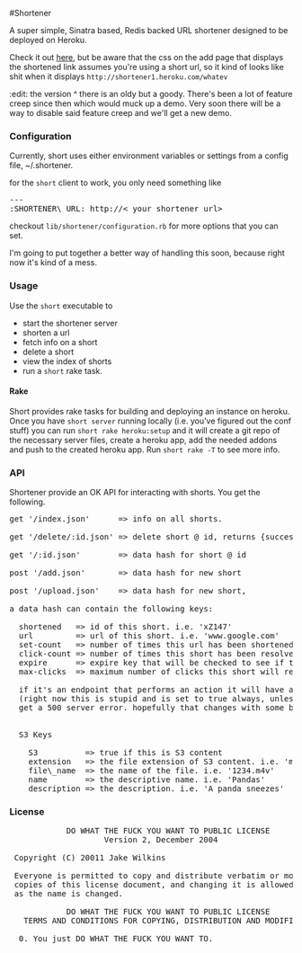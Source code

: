 #Shortener

A super simple, Sinatra based, Redis backed URL shortener designed to be deployed on Heroku.


Check it out [here](http://shortener1.heroku.com), but be aware that the css on the add page that displays the shortened link assumes you're using a short url, so it kind of looks like shit when it displays `http://shortener1.heroku.com/whatev`

:edit: the version ^ there is an oldy but a goody. There's been a lot of feature creep since then which would muck up a demo. Very soon there will be a way to disable said feature creep and we'll get a new demo.

### Configuration

Currently, short uses either environment variables or settings from a config file, ~/.shortener.

for the `short` client to work, you only need something like
<pre>
---
:SHORTENER\_URL: http://< your shortener url>
</pre>

checkout `lib/shortener/configuration.rb` for more options that you can set.

I'm going to put together a better way of handling this soon, because right now
it's kind of a mess.

### Usage

Use the `short` executable to

* start the shortener server
* shorten a url
* fetch info on a short
* delete a short
* view the index of shorts
* run a `short` rake task.

#### Rake

Short provides rake tasks for building and deploying an instance on heroku.
Once you have `short server` running locally (i.e. you've figured out the conf stuff)
you can run `short rake heroku:setup` and it will create a git repo of the necessary
server files, create a heroku app, add the needed addons and push to the created heroku app.
Run `short rake -T` to see more info.

### API

Shortener provide an OK API for interacting with shorts. You get the following.

<pre>
get '/index.json'      => info on all shorts.

get '/delete/:id.json' => delete short @ id, returns {success: true, shortened: id}

get '/:id.json'        => data hash for short @ id

post '/add.json'       => data hash for new short

post '/upload.json'    => data hash for new short,

a data hash can contain the following keys:

  shortened   => id of this short. i.e. 'xZ147'
  url         => url of this short. i.e. 'www.google.com'
  set-count   => number of times this url has been shortened.
  click-count => number of times this short has been resolved.
  expire      => expire key that will be checked to see if this key will expire
  max-clicks  => maximum number of clicks this short will resolve for

  if it's an endpoint that performs an action it will have a success key set to true or false.
  (right now this is stupid and is set to true always, unless it errors, in which case you
  get a 500 server error. hopefully that changes with some better error messages.)


  S3 Keys

    S3          => true if this is S3 content
    extension   => the file extension of S3 content. i.e. 'm4v'
    file\_name  => the name of the file. i.e. '1234.m4v'
    name        => the descriptive name. i.e. 'Pandas'
    description => the description. i.e. 'A panda sneezes'
</pre>


### License


<pre>
            DO WHAT THE FUCK YOU WANT TO PUBLIC LICENSE
                    Version 2, December 2004

 Copyright (C) 20011 Jake Wilkins <jake AT jakewilkins DOT com>

 Everyone is permitted to copy and distribute verbatim or modified
 copies of this license document, and changing it is allowed as long
 as the name is changed.

            DO WHAT THE FUCK YOU WANT TO PUBLIC LICENSE
   TERMS AND CONDITIONS FOR COPYING, DISTRIBUTION AND MODIFICATION

  0. You just DO WHAT THE FUCK YOU WANT TO.
</pre>
